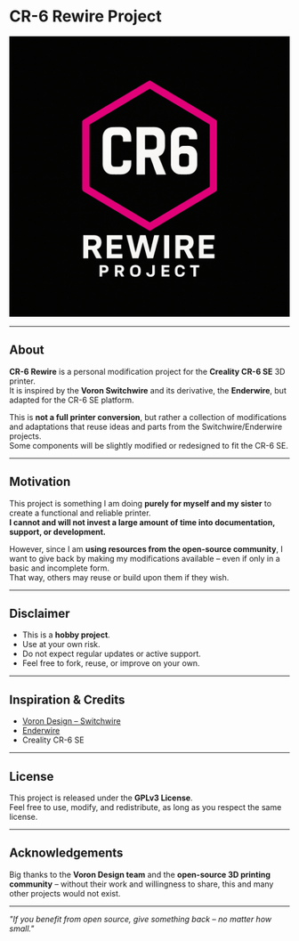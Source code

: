 # CR-6 Rewire Project

![CR-6 Rewire Logo](./Assets/logo.png)

---

## About

**CR-6 Rewire** is a personal modification project for the **Creality CR-6 SE** 3D printer.  
It is inspired by the **Voron Switchwire** and its derivative, the **Enderwire**, but adapted for the CR-6 SE platform.  

This is **not a full printer conversion**, but rather a collection of modifications and adaptations that reuse ideas and parts from the Switchwire/Enderwire projects.  
Some components will be slightly modified or redesigned to fit the CR-6 SE.

---

## Motivation

This project is something I am doing **purely for myself and my sister** to create a functional and reliable printer.  
**I cannot and will not invest a large amount of time into documentation, support, or development.**

However, since I am **using resources from the open-source community**, I want to give back by making my modifications available – even if only in a basic and incomplete form.  
That way, others may reuse or build upon them if they wish.

---

## Disclaimer

- This is a **hobby project**.  
- Use at your own risk.  
- Do not expect regular updates or active support.  
- Feel free to fork, reuse, or improve on your own.  

---

## Inspiration & Credits

- [Voron Design – Switchwire](https://github.com/VoronDesign/Voron-Switchwire)  
- [Enderwire](https://github.com/boubounokefalos/Ender_SW)  
- Creality CR-6 SE  

---

## License

This project is released under the **GPLv3 License**.  
Feel free to use, modify, and redistribute, as long as you respect the same license.  

---

## Acknowledgements

Big thanks to the **Voron Design team** and the **open-source 3D printing community** – without their work and willingness to share, this and many other projects would not exist.  

---

*"If you benefit from open source, give something back – no matter how small."*
